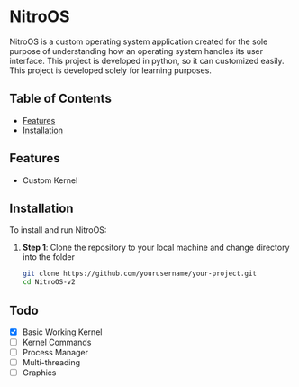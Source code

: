 # NitroOS

NitroOS is a custom operating system application created for the sole purpose of understanding how an operating system handles its user interface. This project is developed in python, so it can customized easily. This project is developed solely for learning purposes.

## Table of Contents
- [Features](#features)
- [Installation](#installation)

## Features

- Custom Kernel

## Installation

To install and run NitroOS:

1. **Step 1**: Clone the repository to your local machine and change directory into the folder
   ```bash
   git clone https://github.com/yourusername/your-project.git
   cd NitroOS-v2

## Todo
- [X] Basic Working Kernel
- [ ] Kernel Commands
- [ ] Process Manager
- [ ] Multi-threading
- [ ] Graphics
